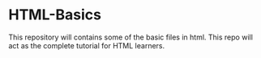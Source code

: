# HTML-Basics
This repository will contains some of the basic files in html.
This repo will act as the complete tutorial for HTML learners.

